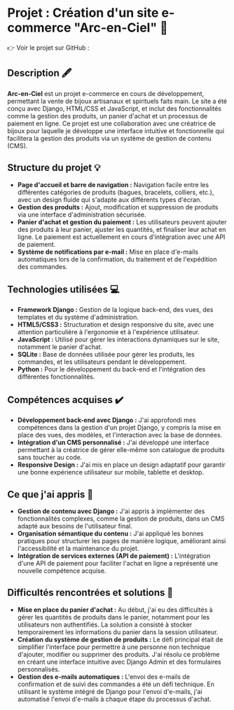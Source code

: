 <h1>Projet : Création d'un site e-commerce "Arc-en-Ciel" 🌈</h1>
<p>👉 Voir le projet sur GitHub : <a href="#"></a></p>

<h2>Description 🖋️</h2>
<p><b>Arc-en-Ciel</b> est un projet e-commerce en cours de développement, permettant la vente de bijoux artisanaux et spirituels faits main. Le site a été conçu avec Django, HTML/CSS et JavaScript, et inclut des fonctionnalités comme la gestion des produits, un panier d'achat et un processus de paiement en ligne. Ce projet est une collaboration avec une créatrice de bijoux pour laquelle je développe une interface intuitive et fonctionnelle qui facilitera la gestion des produits via un système de gestion de contenu (CMS).</p>

<h2>Structure du projet 💡</h2>
<ul>
  <li><b>Page d'accueil et barre de navigation :</b> Navigation facile entre les différentes catégories de produits (bagues, bracelets, colliers, etc.), avec un design fluide qui s'adapte aux différents types d'écran.</li>
  <li><b>Gestion des produits :</b> Ajout, modification et suppression de produits via une interface d'administration sécurisée.</li>
  <li><b>Panier d'achat et gestion du paiement :</b> Les utilisateurs peuvent ajouter des produits à leur panier, ajuster les quantités, et finaliser leur achat en ligne. Le paiement est actuellement en cours d'intégration avec une API de paiement.</li>
  <li><b>Système de notifications par e-mail :</b> Mise en place d'e-mails automatiques lors de la confirmation, du traitement et de l'expédition des commandes.</li>
</ul>

<h2>Technologies utilisées 💻</h2>
<ul>
  <li><b>Framework Django :</b> Gestion de la logique back-end, des vues, des templates et du système d'administration.</li>
  <li><b>HTML5/CSS3 :</b> Structuration et design responsive du site, avec une attention particulière à l'ergonomie et à l'expérience utilisateur.</li>
  <li><b>JavaScript :</b> Utilisé pour gérer les interactions dynamiques sur le site, notamment le panier d'achat.</li>
  <li><b>SQLite :</b> Base de données utilisée pour gérer les produits, les commandes, et les utilisateurs pendant le développement.</li>
  <li><b>Python :</b> Pour le développement du back-end et l'intégration des différentes fonctionnalités.</li>
</ul>

<h2>Compétences acquises ✔️</h2>
<ul>
  <li><b>Développement back-end avec Django :</b> J'ai approfondi mes compétences dans la gestion d'un projet Django, y compris la mise en place des vues, des modèles, et l'interaction avec la base de données.</li>
  <li><b>Intégration d'un CMS personnalisé :</b> J'ai développé une interface permettant à la créatrice de gérer elle-même son catalogue de produits sans toucher au code.</li>
  <li><b>Responsive Design :</b> J'ai mis en place un design adaptatif pour garantir une bonne expérience utilisateur sur mobile, tablette et desktop.</li>
</ul>

<h2>Ce que j'ai appris 💪</h2>
<ul>
  <li><b>Gestion de contenu avec Django :</b> J'ai appris à implémenter des fonctionnalités complexes, comme la gestion de produits, dans un CMS adapté aux besoins de l'utilisateur final.</li>
  <li><b>Organisation sémantique du contenu :</b> J'ai appliqué les bonnes pratiques pour structurer les pages de manière logique, améliorant ainsi l'accessibilité et la maintenance du projet.</li>
  <li><b>Intégration de services externes (API de paiement) :</b> L'intégration d'une API de paiement pour faciliter l'achat en ligne a représenté une nouvelle compétence acquise.</li>
</ul>

<h2>Difficultés rencontrées et solutions 🎯</h2>
<ul>
  <li><b>Mise en place du panier d'achat :</b> Au début, j'ai eu des difficultés à gérer les quantités de produits dans le panier, notamment pour les utilisateurs non authentifiés. La solution a consisté à stocker temporairement les informations du panier dans la session utilisateur.</li>
  <li><b>Création du système de gestion de produits :</b> Le défi principal était de simplifier l'interface pour permettre à une personne non technique d'ajouter, modifier ou supprimer des produits. J'ai résolu ce problème en créant une interface intuitive avec Django Admin et des formulaires personnalisés.</li>
  <li><b>Gestion des e-mails automatiques :</b> L'envoi des e-mails de confirmation et de suivi des commandes a été un défi technique. En utilisant le système intégré de Django pour l'envoi d'e-mails, j'ai automatisé l'envoi d'e-mails à chaque étape du processus d'achat.</li>
</ul>

